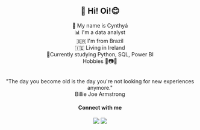 <h2 align='center'>👋 Hi! Oi!😊</h2> 

<p align='center'>
👩 My name is Cynthyá<br>
📊 I'm a data analyst<br>
🇧🇷 I'm from Brazil<br>
🇮🇪 Living in Ireland<br>
🌱Currently studying Python, SQL, Power BI<br> 
Hobbies 🎵📷🚴<br><br>
</p>

<p align='center'>
"The day you become old is the day you're not looking for new experiences anymore."<br> 
Billie Joe Armstrong
</p>

<!--
<p align='center'>
  <img height="200px" align="center" src="https://github-readme-stats.vercel.app/api/?username=cynthyah"/> <br>
  <a href="#"><img src="https://visitor-badge.glitch.me/badge?page_id=Cynthyah.Cynthyahc??style=for-the-badge&logo=appveyor"></a><br>
  Thanks for visiting!
</p>

### Skills
<img align="left" alt="Skill" src="https://user-images.githubusercontent.com/.png" />
<p>&nbsp;</p>

-->



<h4 align="center">Connect with me </h4>
<p align="center">
<a href="https://www.linkedin.com/in/cynthyabelloni/"><img src="https://img.shields.io/badge/-blue?style=flat&logo=Linkedin&logoColor=white"/></a>
<a href="mailto:cynthya.belloni@gmail.com"><img src="https://img.shields.io/badge/-D14836?style=flat&logo=Gmail&logoColor=white"/></a>

<!--
## Contribution Graph
[![Cynthyah's GitHub Activity Graph](https://activity-graph.herokuapp.com/graph?username=cynthyah&theme=xcode)](https://github.com/cynthyah)
-->
